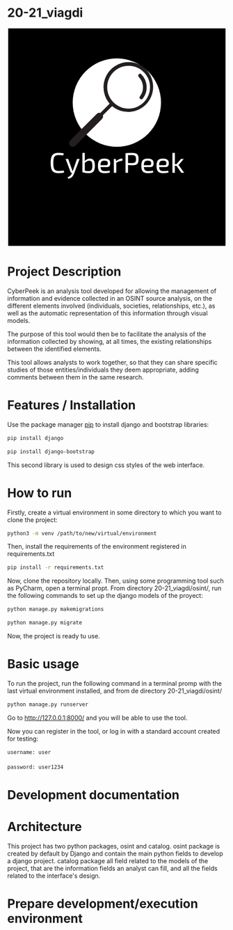 # 20-21_viagdi

<p align="center">
  <img src="https://github.com/MCYP-UniversidadReyJuanCarlos/20-21_viagdi/blob/main/osint/catalog/static/images/CyberPeek.png" />
</p>

# Project Description

CyberPeek is an analysis tool developed for allowing the management of information and evidence collected in an OSINT source analysis, on the different elements involved (individuals, societies, relationships, etc.), as well as the automatic representation of this information through visual models. 

The purpose of this tool would then be to facilitate the analysis of the information collected by showing, at all times, the existing relationships between the identified elements.

This tool allows analysts to work together, so that they can share specific studies of those entities/individuals they deem appropriate, adding comments between them in the same research.

# Features / Installation

Use the package manager [pip](https://pip.pypa.io/en/stable/) to install django and bootstrap libraries:

```bash
pip install django
```

```bash
pip install django-bootstrap
```

This second library is used to design css styles of the web interface.

# How to run

Firstly, create a virtual environment in some directory to which you want to clone the project:

```bash
python3 -m venv /path/to/new/virtual/environment
```

Then, install the requirements of the environment registered in requirements.txt

```bash
pip install -r requirements.txt
```

Now, clone the repository locally. Then, using some programming tool such as PyCharm, open a terminal propt. From directory 20-21_viagdi/osint/, run the following commands to set up the django models of the proyect:

```bash
python manage.py makemigrations
```

```bash
python manage.py migrate
```

Now, the project is ready tu use.

# Basic usage

To run the project, run the following command in a terminal promp with the last virtual environment installed, and from de directory 20-21_viagdi/osint/

```bash
python manage.py runserver 
```
Go to http://127.0.0.1:8000/ and you will be able to use the tool.

Now you can register in the tool, or log in with a standard account created for testing:

```bash
username: user

password: user1234
```

# Development documentation

# Architecture

This project has two python packages, osint and catalog. osint package is created by default by Django and contain the main python fields to develop a django project. catalog package all field related to the models of the project,
that are the information fields an analyst can fill, and all the fields related to the interface's design.

# Prepare development/execution environment
